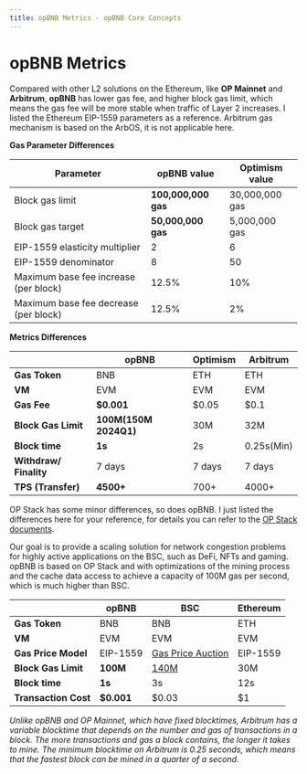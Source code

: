 ```yaml
---
title: opBNB Metrics - opBNB Core Concepts
---
```


# opBNB Metrics

Compared with other L2 solutions on the Ethereum, like **OP Mainnet** and **Arbitrum**, **opBNB** has lower gas fee, and higher block gas limit, which means the gas fee will be more stable when traffic of Layer 2 increases. I listed the Ethereum EIP-1559 parameters as a reference. Arbitrum gas mechanism is based on the ArbOS, it is not applicable here.

**Gas Parameter Differences**

| **Parameter**                         | **opBNB value**     | **Optimism value** |
|---------------------------------------|---------------------|--------------------|
| Block gas limit                       | **100,000,000 gas** | 30,000,000 gas     |
| Block gas target                      | **50,000,000 gas**  | 5,000,000 gas      |
| EIP-1559 elasticity multiplier        | 2                   | 6                  |
| EIP-1559 denominator                  | 8                   | 50                 |
| Maximum base fee increase (per block) | 12.5%               | 10%                |
| Maximum base fee decrease (per block) | 12.5%               | 2%                 |

**Metrics Differences**

|                        | **opBNB**             | **Optimism** | **Arbitrum** |
|------------------------|-----------------------|--------------|--------------|
| **Gas Token**          | BNB                   | ETH          | ETH          |
| **VM**                 | EVM                   | EVM          | EVM          |
| **Gas Fee**            | **$0.001**            | $0.05        | $0.1         |
| **Block Gas Limit**    | **100M(150M 2024Q1)** | 30M          | 32M          |
| **Block time**         | **1s**                | 2s           | 0.25s(Min)   |
| **Withdraw/ Finality** | 7 days                | 7 days       | 7 days       |
| **TPS (Transfer)**     | **4500+**             | 700+         | 4000+        |

OP Stack has some minor differences, so does opBNB. I just listed the differences here for your reference, for details you can refer to the [OP Stack documents](https://stack.optimism.io/docs/releases/bedrock/differences/#opcode-differences).

Our goal is to provide a scaling solution for network congestion problems for highly active applications on the BSC, such as DeFi, NFTs and gaming. opBNB is based on OP Stack and with optimizations of the mining process and the cache data access to achieve a capacity of 100M gas per second, which is much higher than BSC. 

|                      | **opBNB**  | **BSC**                                             | **Ethereum** |
|----------------------|------------|-----------------------------------------------------|--------------|
| **Gas Token**        | BNB        | BNB                                                 | ETH          |
| **VM**               | EVM        | EVM                                                 | EVM          |
| **Gas Price Model**  | EIP-1559   | [Gas Price Auction](https://bscscan.com/gastracker) | EIP-1559     |
| **Block Gas Limit**  | **100M**   | [140M](https://www.bscscan.com/chart/gaslimit)      | 30M          |
| **Block time**       | **1s**     | 3s                                                  | 12s          |
| **Transaction Cost** | **$0.001** | $0.03                                               | $1           |



*Unlike opBNB and OP Mainnet, which have fixed blocktimes, Arbitrum has a variable blocktime that depends on the number and gas of transactions in a block. The more transactions and gas a block contains, the longer it takes to mine. The minimum blocktime on Arbitrum is 0.25 seconds, which means that the fastest block can be mined in a quarter of a second.*

